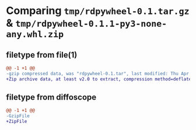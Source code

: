 # Comparing `tmp/rdpywheel-0.1.tar.gz` & `tmp/rdpywheel-0.1.1-py3-none-any.whl.zip`

## filetype from file(1)

```diff
@@ -1 +1 @@
-gzip compressed data, was "rdpywheel-0.1.tar", last modified: Thu Apr  6 13:29:47 2023, max compression
+Zip archive data, at least v2.0 to extract, compression method=deflate
```

## filetype from diffoscope

```diff
@@ -1 +1 @@
-GzipFile
+ZipFile
```


